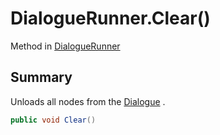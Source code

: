 # DialogueRunner.Clear()

Method in [DialogueRunner](/docs/api/csharp/yarn.unity.dialoguerunner.md)

## Summary


Unloads all nodes from the  <a href="yarn.unity.dialoguerunner.dialogue.md">Dialogue</a> .


```csharp
public void Clear()
```

